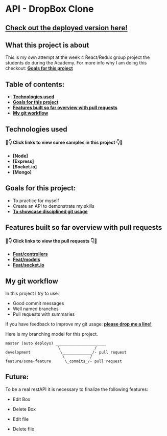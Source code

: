 
#  API - DropBox Clone 
## [ Check out the deployed version here!](https://hidden-shore-25474.herokuapp.com)
## What this project is about

This is my own attempt at the week 4 React/Redux group project the students do during the Academy. For more info why I am doing this checkout: **[Goals for this project](#goals-for-this-project)**

## Table of contents:

- **[Technologies used](#technologies-used)**
- **[Goals for this project](#goals-for-this-project)**
- **[Features built so far overview with pull requests](#features-built-so-far-overview-with-pull-requests)**
- **[My git workflow](#my-git-workflow)**


## Technologies used

#### 👀👇 Click links to view some samples in this project 👇👀

- **[Node]**  
- **[Express]**
- **[Socket.io]**
- **[Mongo]**  


## Goals for this project:

- To practice for myself
- Create an API to demonstrate my skills
- **[To showcase disciplined git usage](#my-git-workflow)**



## Features built so far overview with pull requests

#### 👀👇 Click links to view the pull requests 👇👀

- **[Feat/controllers](https://github.com/recofka/DropBox-clone/pull/4)**
- **[Feat/models](https://github.com/recofka/DropBox-clone/pull/3)**
- **[Feat/socket.io](https://github.com/recofka/DropBox-clone/pull/6)**


## My git workflow

In this project I try to use:

- Good commit messages
- Well named branches
- Pull requests with summaries

If you have feedback to improve my git usage: **[please drop me a line!](https://www.linkedin.com/in/deniserecofka)** 

Here is my branching model for this project.

```
master (auto deploys) ______________________
                       \               /
development             \_____________/- pull request
                         \           /
feature/some-feature      \_commits_/- pull request
```



## Future:

 To be a real restAPI it is necessary to finalize the following features:
 
- Edit Box
- Delete Box

- Edit file
- Delete file






